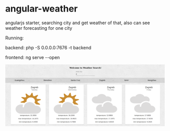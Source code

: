 # angular-weather
angularjs starter, searching city and get weather of that, also can see weather forecasting for one city

Running:

backend: php -S 0.0.0.0:7676 -t backend

frontend: ng serve --open

![alt text](city.png)
